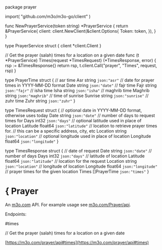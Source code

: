 package prayer

import(
	"github.com/m3o/m3o-go/client"
)

func NewPrayerService(token string) *PrayerService {
	return &PrayerService{
		client: client.NewClient(&client.Options{
			Token: token,
		}),
	}
}

type PrayerService struct {
	client *client.Client
}


// Get the prayer (salah) times for a location on a given date
func (t *PrayerService) Times(request *TimesRequest) (*TimesResponse, error) {
	rsp := &TimesResponse{}
	return rsp, t.client.Call("prayer", "Times", request, rsp)
}




type PrayerTime struct {
  // asr time
  Asr string `json:"asr"`
  // date for prayer times in YYYY-MM-DD format
  Date string `json:"date"`
  // fajr time
  Fajr string `json:"fajr"`
  // isha time
  Isha string `json:"isha"`
  // maghrib time
  Maghrib string `json:"maghrib"`
  // time of sunrise
  Sunrise string `json:"sunrise"`
  // zuhr time
  Zuhr string `json:"zuhr"`
}

type TimesRequest struct {
  // optional date in YYYY-MM-DD format, otherwise uses today
  Date string `json:"date"`
  // number of days to request times for
  Days int32 `json:"days"`
  // optional latitude used in place of location
  Latitude float64 `json:"latitude"`
  // location to retrieve prayer times for.
  // this can be a specific address, city, etc
  Location string `json:"location"`
  // optional longitude used in place of location
  Longitude float64 `json:"longitude"`
}

type TimesResponse struct {
  // date of request
  Date string `json:"date"`
  // number of days
  Days int32 `json:"days"`
  // latitude of location
  Latitude float64 `json:"latitude"`
  // location for the request
  Location string `json:"location"`
  // longitude of location
  Longitude float64 `json:"longitude"`
  // prayer times for the given location
  Times []PrayerTime `json:"times"`
}

# { Prayer

An [m3o.com](https://m3o.com) API. For example usage see [m3o.com/Prayer/api](https://m3o.com/Prayer/api).

Endpoints:

#times

// Get the prayer (salah) times for a location on a given date


[https://m3o.com/prayer/api#times](https://m3o.com/prayer/api#times)
